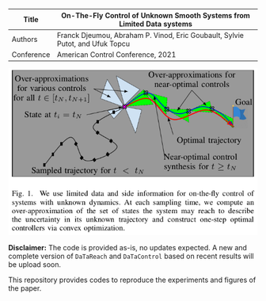 | Title      | On-The-Fly Control of Unknown Smooth Systems from Limited Data systems                 |
|------------|----------------------------------------------------------------------------------------------|
| Authors    | Franck Djeumou, Abraham P. Vinod, Eric Goubault, Sylvie Putot, and Ufuk Topcu                                                |
| Conference | American Control Conference, 2021                                                            |

![](datacontrol.png)

**Disclaimer:** The code is provided as-is, no updates expected. A new and complete version of `DaTaReach` and `DaTaControl` based on recent results will be upload soon.

This repository provides codes to reproduce the experiments and figures of the paper.
